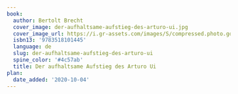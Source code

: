 ```yaml
---
book:
  author: Bertolt Brecht
  cover_image: der-aufhaltsame-aufstieg-des-arturo-ui.jpg
  cover_image_url: https://i.gr-assets.com/images/S/compressed.photo.goodreads.com/books/1172789412l/217396.jpg
  isbn13: '9783518101445'
  language: de
  slug: der-aufhaltsame-aufstieg-des-arturo-ui
  spine_color: '#4c57ab'
  title: Der aufhaltsame Aufstieg des Arturo Ui
plan:
  date_added: '2020-10-04'
---
```

